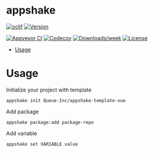 appshake
========



[![oclif](https://img.shields.io/badge/cli-oclif-brightgreen.svg)](https://oclif.io)
[![Version](https://img.shields.io/npm/v/appshake.svg)](https://npmjs.org/package/appshake)

[![Appveyor CI](https://ci.appveyor.com/api/projects/status/github/Queue-Inc/appshake-cli?branch=master&svg=true)](https://ci.appveyor.com/project/Queue-Inc/appshake-cli/branch/master)
[![Codecov](https://codecov.io/gh/Queue-Inc/appshake-cli/branch/master/graph/badge.svg)](https://codecov.io/gh/Queue-Inc/appshake-cli)
[![Downloads/week](https://img.shields.io/npm/dw/appshake.svg)](https://npmjs.org/package/appshake)
[![License](https://img.shields.io/npm/l/appshake.svg)](https://github.com/Queue-Inc/appshake-cli/blob/master/package.json)

<!-- toc -->
* [Usage](#usage)
<!-- tocstop -->
# Usage

Initialize your project with template

```
appshake init Queue-Inc/appshake-template-vue
```

Add package

```
appshake package:add package-repo
```

Add variable

```
appshake set VARIABLE value
```
